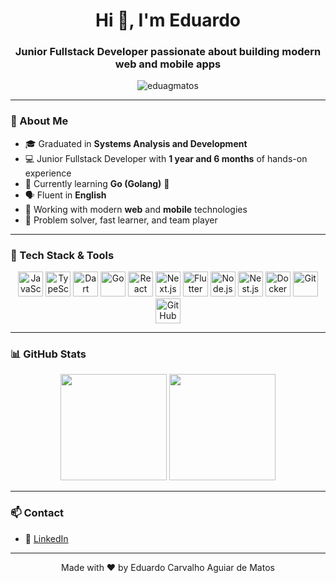 <h1 align="center">Hi 👋, I'm Eduardo</h1>
<h3 align="center">Junior Fullstack Developer passionate about building modern web and mobile apps</h3>

<p align="center">
  <img src="https://komarev.com/ghpvc/?username=eduagmatos&label=Profile%20views&color=0e75b6&style=flat" alt="eduagmatos" />
</p>

---

### 🚀 About Me

- 🎓 Graduated in **Systems Analysis and Development**
- 💻 Junior Fullstack Developer with **1 year and 6 months** of hands-on experience
- 🌱 Currently learning **Go (Golang)** 🐹
- 🗣️ Fluent in **English**
- 📱 Working with modern **web** and **mobile** technologies
- 🎯 Problem solver, fast learner, and team player

---

### 🧰 Tech Stack & Tools

<div align="center">
  <!-- Languages -->
  <img src="https://cdn.jsdelivr.net/gh/devicons/devicon/icons/javascript/javascript-original.svg" width="40" height="40" alt="JavaScript"/>
  <img src="https://cdn.jsdelivr.net/gh/devicons/devicon/icons/typescript/typescript-original.svg" width="40" height="40" alt="TypeScript"/>
  <img src="https://cdn.jsdelivr.net/gh/devicons/devicon/icons/dart/dart-original.svg" width="40" height="40" alt="Dart"/>
  <img src="https://cdn.jsdelivr.net/gh/devicons/devicon/icons/go/go-original.svg" width="40" height="40" alt="Go"/>

  <!-- Frameworks -->
  <img src="https://cdn.jsdelivr.net/gh/devicons/devicon/icons/react/react-original.svg" width="40" height="40" alt="React"/>
  <img src="https://cdn.jsdelivr.net/gh/devicons/devicon/icons/nextjs/nextjs-original.svg" width="40" height="40" alt="Next.js"/>
  <img src="https://cdn.jsdelivr.net/gh/devicons/devicon/icons/flutter/flutter-original.svg" width="40" height="40" alt="Flutter"/>
  <img src="https://cdn.jsdelivr.net/gh/devicons/devicon/icons/nodejs/nodejs-original.svg" width="40" height="40" alt="Node.js"/>
  <img src="https://cdn.jsdelivr.net/gh/devicons/devicon/icons/nestjs/nestjs-plain.svg" width="40" height="40" alt="Nest.js"/>

  <!-- Tools -->
  <img src="https://cdn.jsdelivr.net/gh/devicons/devicon/icons/docker/docker-original.svg" width="40" height="40" alt="Docker"/>
  <img src="https://cdn.jsdelivr.net/gh/devicons/devicon/icons/git/git-original.svg" width="40" height="40" alt="Git"/>
  <img src="https://cdn.jsdelivr.net/gh/devicons/devicon/icons/github/github-original.svg" width="40" height="40" alt="GitHub"/>
</div>

---

### 📊 GitHub Stats

<div align="center">
  <img height="170" src="https://github-readme-stats.vercel.app/api?username=eduagmatos&show_icons=true&theme=github_dark&count_private=true" />
  <img height="170" src="https://github-readme-stats.vercel.app/api/top-langs/?username=eduagmatos&layout=compact&theme=github_dark" />
</div>

---

### 📫 Contact

- 💼 [LinkedIn](https://www.linkedin.com/in/eduardo-carvalho-matos/)

---

<div align="center">
  Made with ❤️ by Eduardo Carvalho Aguiar de Matos
</div>
